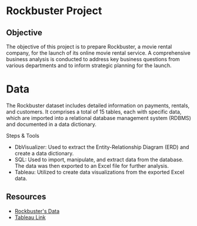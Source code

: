# Rockbuster Project
## Objective
The objective of this project is to prepare Rockbuster, a movie rental company, for the launch of its online movie rental service. A comprehensive business analysis is conducted to address key business questions from various departments and to inform strategic planning for the launch.

# Data
The Rockbuster dataset includes detailed information on payments, rentals, and customers. It comprises a total of 15 tables, each with specific data, which are imported into a relational database management system (RDBMS) and documented in a data dictionary.

Steps & Tools
- DbVisualizer: Used to extract the Entity-Relationship Diagram (ERD) and create a data dictionary.
- SQL: Used to import, manipulate, and extract data from the database. The data was then exported to an Excel file for further analysis.
- Tableau: Utilized to create data visualizations from the exported Excel data.

## Resources
- [Rockbuster's Data](https://github.com/Konichiwawa/Rockbuster_Project/files/9541754/dvdrental.zip)
- [Tableau Link](https://public.tableau.com/app/profile/thang.tran4072/viz/RockbusterBusinessAnalysis/Rockbuster)
